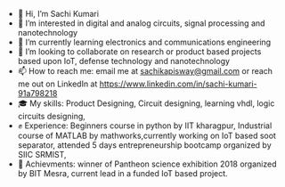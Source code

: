 - 👋 Hi, I’m Sachi Kumari 
- 👀 I’m interested in digital and analog circuits, signal processing and nanotechnology 
- 🌱 I’m currently learning electronics and communications engineering 
- 💞️ I’m looking to collaborate on research or product based projects based upon IoT, defense technology and nanotechnology 
- 📫 How to reach me: email me at sachikapisway@gmail.com or reach me out on LinkedIn at https://www.linkedin.com/in/sachi-kumari-91a798218
- 🎓 My skills: Product Designing, Circuit designing, learning vhdl, logic circuits designing, 
- ✊ Experience: Beginners course in python by IIT kharagpur, Industrial course of MATLAB by mathworks,currently working on IoT based soot separator, attended 5 days entrepreneurship bootcamp organized by SIIC SRMIST, 
- 🏅 Achievments: winner of Pantheon science exhibition 2018 organized by BIT Mesra, current lead in a funded IoT based project.
<!---
sachikapisway/sachikapisway is a ✨ special ✨ repository because its `README.md` (this file) appears on your GitHub profile.
You can click the Preview link to take a look at your changes.
--->
